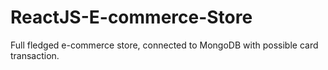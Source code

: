 # ReactJS-E-commerce-Store
Full fledged e-commerce store, connected to MongoDB with possible card transaction.
